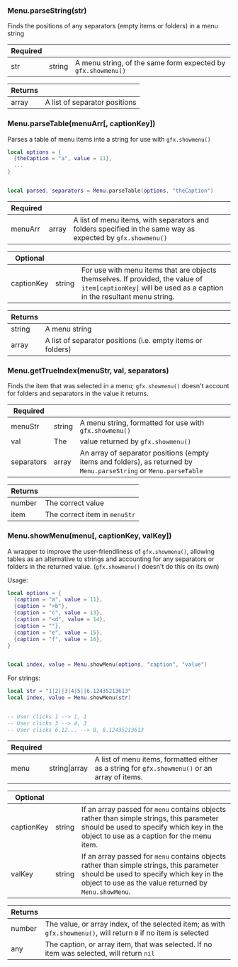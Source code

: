 <section class="segment">

###  <a name="Menu.parseString">Menu.parseString(str)</a>

Finds the positions of any separators (empty items or folders) in a menu string

| **Required** | []() | []() |
| --- | --- | --- |
| str | string | A menu string, of the same form expected by `gfx.showmenu()` |

| **Returns** | []() |
| --- | --- |
| array | A list of separator positions |

</section>
<section class="segment">

###  <a name="Menu.parseTable">Menu.parseTable(menuArr[, captionKey])</a>

Parses a table of menu items into a string for use with `gfx.showmenu()`
```lua
local options = {
  {theCaption = "a", value = 11},
  ...
}


local parsed, separators = Menu.parseTable(options, "theCaption")
```

| **Required** | []() | []() |
| --- | --- | --- |
| menuArr | array | A list of menu items, with separators and folders specified in the same way as expected by `gfx.showmenu()` |

| **Optional** | []() | []() |
| --- | --- | --- |
| captionKey | string | For use with menu items that are objects themselves. If provided, the value of `item[captionKey]` will be used as a caption in the resultant menu string. |

| **Returns** | []() |
| --- | --- |
| string | A menu string |
| array | A list of separator positions (i.e. empty items or folders) |

</section>
<section class="segment">

###  <a name="Menu.getTrueIndex">Menu.getTrueIndex(menuStr, val, separators)</a>

Finds the item that was selected in a menu; `gfx.showmenu()` doesn't account
for folders and separators in the value it returns.

| **Required** | []() | []() |
| --- | --- | --- |
| menuStr | string | A menu string, formatted for use with `gfx.showmenu()` |
| val | The | value returned by `gfx.showmenu()` |
| separators | array | An array of separator positions (empty items and folders), as returned by `Menu.parseString` or `Menu.parseTable` |

| **Returns** | []() |
| --- | --- |
| number | The correct value |
| item | The correct item in `menuStr` |

</section>
<section class="segment">

###  <a name="Menu.showMenu">Menu.showMenu(menu[, captionKey, valKey])</a>

A wrapper to improve the user-friendliness of `gfx.showmenu()`, allowing
tables as an alternative to strings and accounting for any separators or folders
in the returned value. (`gfx.showmenu()` doesn't do this on its own)


Usage:
```lua
local options = {
  {caption = "a", value = 11},
  {caption = ">b"},
  {caption = "c", value = 13},
  {caption = "<d", value = 14},
  {caption = ""},
  {caption = "e", value = 15},
  {caption = "f", value = 16},
}


local index, value = Menu.showMenu(options, "caption", "value")
```
For strings:


```lua
local str = "1|2||3|4|5||6.12435213613"
local index, value = Menu.showMenu(str)


-- User clicks 1 --> 1, 1
-- User clicks 3 --> 4, 3
-- User clicks 6.12... --> 8, 6.12435213613
```

| **Required** | []() | []() |
| --- | --- | --- |
| menu | string&#124;array | A list of menu items, formatted either as a string for `gfx.showmenu()` or an array of items. |

| **Optional** | []() | []() |
| --- | --- | --- |
| captionKey | string | If an array passed for `menu` contains objects rather than simple strings, this parameter should be used to specify which key in the object to use as a caption for the menu item. |
| valKey | string | If an array passed for `menu` contains objects rather than simple strings, this parameter should be used to specify which key in the object to use as the value returned by `Menu.showMenu`. |

| **Returns** | []() |
| --- | --- |
| number | The value, or array index, of the selected item; as with `gfx.showmenu()`, will return `0` if no item is selected |
| any | The caption, or array item, that was selected. If no item was selected, will return `nil` |

</section>